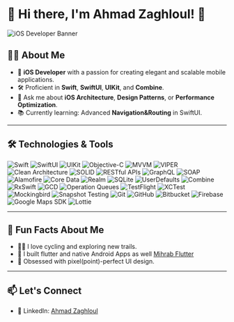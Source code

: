 # 👋 Hi there, I'm Ahmad Zaghloul! 🚀 

![iOS Developer Banner](https://i.pinimg.com/originals/9c/6f/a4/9c6fa4011953531ffe27a10e3f8f8899.png)
## 👨‍💻 About Me

- 🎯 **iOS Developer** with a passion for creating elegant and scalable mobile applications.
- 🛠 Proficient in **Swift**, **SwiftUI**, **UIKit**, and **Combine**.
- 💬 Ask me about **iOS Architecture**, **Design Patterns**, or **Performance Optimization**.
- 📚 Currently learning: Advanced **Navigation&Routing** in SwiftUI.

---

## 🛠 Technologies & Tools

![Swift](https://img.shields.io/badge/Swift-%23FA7343.svg?style=flat&logo=swift&logoColor=white) ![SwiftUI](https://img.shields.io/badge/SwiftUI-%2302569B.svg?style=flat&logo=swift&logoColor=white) ![UIKit](https://img.shields.io/badge/UIKit-%231D1D1D.svg?style=flat) ![Objective-C](https://img.shields.io/badge/Objective--C-%23384D54.svg?style=flat&logo=c) ![MVVM](https://img.shields.io/badge/MVVM-%234A90E2.svg?style=flat) ![VIPER](https://img.shields.io/badge/VIPER-%237A67EE.svg?style=flat) ![Clean Architecture](https://img.shields.io/badge/Clean_Architecture-%23D4AF37.svg?style=flat) ![SOLID](https://img.shields.io/badge/SOLID-%234CAF50.svg?style=flat) ![RESTful APIs](https://img.shields.io/badge/RESTful_APIs-%231E90FF.svg?style=flat) ![GraphQL](https://img.shields.io/badge/GraphQL-%23E10098.svg?style=flat&logo=graphql&logoColor=white) ![SOAP](https://img.shields.io/badge/SOAP-%23FF5733.svg?style=flat) ![Alamofire](https://img.shields.io/badge/Alamofire-%23FF4500.svg?style=flat) ![Core Data](https://img.shields.io/badge/Core_Data-%23FFD700.svg?style=flat) ![Realm](https://img.shields.io/badge/Realm-%23688B8B.svg?style=flat) ![SQLite](https://img.shields.io/badge/SQLite-%23003B57.svg?style=flat&logo=sqlite&logoColor=white) ![UserDefaults](https://img.shields.io/badge/UserDefaults-%23B22222.svg?style=flat)
![Combine](https://img.shields.io/badge/Combine-%230E76A8.svg?style=flat&logo=swift&logoColor=white) ![RxSwift](https://img.shields.io/badge/RxSwift-%23D81B60.svg?style=flat&logo=swift&logoColor=white) ![GCD](https://img.shields.io/badge/GCD-%23000000.svg?style=flat) ![Operation Queues](https://img.shields.io/badge/Operation_Queues-%234B0082.svg?style=flat) ![TestFlight](https://img.shields.io/badge/TestFlight-%230080FF.svg?style=flat) ![XCTest](https://img.shields.io/badge/XCTest-%23628DDA.svg?style=flat) ![Mockingbird](https://img.shields.io/badge/Mockingbird-%23F57C00.svg?style=flat) ![Snapshot Testing](https://img.shields.io/badge/Snapshot_Testing-%23A020F0.svg?style=flat) ![Git](https://img.shields.io/badge/Git-%23F05033.svg?style=flat&logo=git&logoColor=white) ![GitHub](https://img.shields.io/badge/GitHub-%23181717.svg?style=flat&logo=github&logoColor=white) ![Bitbucket](https://img.shields.io/badge/Bitbucket-%230047B3.svg?style=flat&logo=bitbucket&logoColor=white) ![Firebase](https://img.shields.io/badge/Firebase-%23FFCA28.svg?style=flat&logo=firebase&logoColor=black) ![Google Maps SDK](https://img.shields.io/badge/Google_Maps_SDK-%234285F4.svg?style=flat&logo=googlemaps&logoColor=white) ![Lottie](https://img.shields.io/badge/Lottie-%23000000.svg?style=flat)

---
<!--
## 📈 GitHub Stats

<div align="center">
  <img height="180em" src="https://github-readme-stats.vercel.app/api?username=AhmedZaghloul19&show_icons=true&hide=prs&theme=radical" />
<!--   <img height="180em" src="https://github-readme-streak-stats.herokuapp.com/?user=AhmedZaghloul19&theme=radical" />
</div> 

## 🌟 Featured Repositories

[![ReadMe Card](https://github-readme-stats.vercel.app/api/pin/?username=yourusername&repo=awesome-app&theme=radical)](https://github.com/yourusername/awesome-app)
[![ReadMe Card](https://github-readme-stats.vercel.app/api/pin/?username=yourusername&repo=custom-uikit-components&theme=radical)](https://github.com/yourusername/custom-uikit-components)

---
-->
## 🎉 Fun Facts About Me

- 🚴‍♂️ I love cycling and exploring new trails.
- 📱 I built flutter and native Android Apps as well [Mihrab Flutter](https://github.com/AhmedZaghloul19/Mihrab)
- 🎨 Obsessed with pixel(point)-perfect UI design.

---

## 📫 Let's Connect

- 💼 LinkedIn: [Ahmad Zaghloul](https://www.linkedin.com/in/ahmedmohamedzaghloul/)
